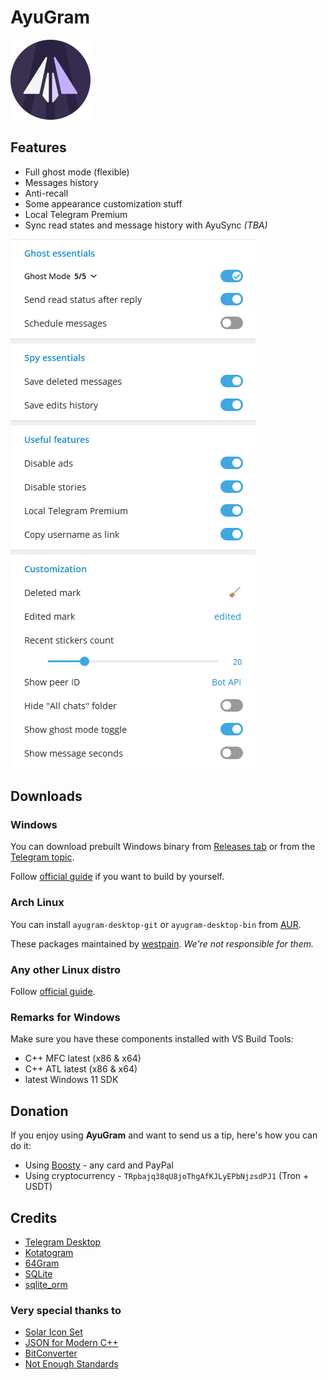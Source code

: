 # AyuGram

![AyuGram Logo](.github/AyuGram.png)

## Features

- Full ghost mode (flexible)
- Messages history
- Anti-recall
- Some appearance customization stuff
- Local Telegram Premium
- Sync read states and message history with AyuSync *(TBA)*

![AyuGram Preferences](.github/preview.png)

## Downloads

### Windows

You can download prebuilt Windows binary from [Releases tab](https://github.com/AyuGram/AyuGramDesktop/releases) or from the [Telegram topic](https://t.me/ayugramchat/12788).

Follow [official guide](https://github.com/AyuGram/AyuGramDesktop/blob/dev/docs/building-win-x64.md) if you want to build by yourself.

### Arch Linux

You can install `ayugram-desktop-git` or `ayugram-desktop-bin` from [AUR](https://aur.archlinux.org/packages?O=0&K=ayugram).

These packages maintained by [westpain](https://github.com/incycledream). *We're not responsible for them.*

### Any other Linux distro

Follow [official guide](https://github.com/AyuGram/AyuGramDesktop/blob/dev/docs/building-linux.md).

### Remarks for Windows

Make sure you have these components installed with VS Build Tools:
- C++ MFC latest (x86 & x64)
- C++ ATL latest (x86 & x64)
- latest Windows 11 SDK

## Donation

If you enjoy using **AyuGram** and want to send us a tip, here's how you can do it:

- Using [Boosty](https://boosty.to/alexeyzavar) - any card and PayPal
- Using cryptocurrency - `TRpbajq38qU8joThgAfKJLyEPbNjzsdPJ1` (Tron + USDT)

## Credits

- [Telegram Desktop](https://github.com/telegramdesktop/tdesktop)
- [Kotatogram](https://github.com/kotatogram/kotatogram-desktop)
- [64Gram](https://github.com/TDesktop-x64/tdesktop)
- [SQLite](https://github.com/sqlite/sqlite)
- [sqlite_orm](https://github.com/fnc12/sqlite_orm)

### Very special thanks to

- [Solar Icon Set](https://solariconset.com/)
- [JSON for Modern C++](https://github.com/nlohmann/json)
- [BitConverter](https://github.com/YanjieHe/BitConverter)
- [Not Enough Standards](https://github.com/Alairion/not-enough-standards)
